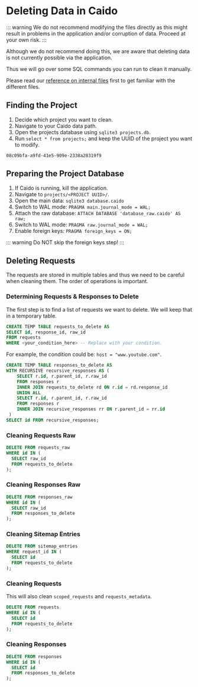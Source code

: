 # Deleting Data in Caido

::: warning
We do not recommend modifying the files directly as this might result in problems in the application and/or corruption of data. Proceed at your own risk.
:::

Although we do not recommend doing this, we are aware that deleting data is not currently possible via the application.

Thus we will go over some SQL commands you can run to clean it manually.

Please read our [reference on internal files](/reference/internal_files.md) first to get familiar with the different files.

## Finding the Project

1. Decide which project you want to clean.
2. Navigate to your Caido data path.
3. Open the projects database using `sqlite3 projects.db`.
4. Run `select * from projects;` and keep the UUID of the project you want to modify.

`08c09bfa-a9fd-41e5-909e-2338a28319f9`

## Preparing the Project Database

1. If Caido is running, kill the application.
2. Navigate to `projects/<PROJECT UUID>/`.
3. Open the main data: `sqlite3 database.caido`
4. Switch to WAL mode: `PRAGMA main.journal_mode = WAL;`
5. Attach the raw database: `ATTACH DATABASE 'database_raw.caido' AS raw;`
6. Switch to WAL mode: `PRAGMA raw.journal_mode = WAL;`
7. Enable foreign keys: `PRAGMA foreign_keys = ON;`

::: warning
Do NOT skip the foreign keys step!
:::

## Deleting Requests

The requests are stored in multiple tables and thus we need to be careful when cleaning them. The order of operations is important.

### Determining Requests & Responses to Delete

The first step is to find a list of requests we want to delete. We will keep that in a temporary table.

```sql
CREATE TEMP TABLE requests_to_delete AS
SELECT id, response_id, raw_id
FROM requests
WHERE <your_condition_here> -- Replace with your condition.
```

For example, the condition could be: `host = "www.youtube.com"`.

```sql
CREATE TEMP TABLE responses_to_delete AS
WITH RECURSIVE recursive_responses AS (
    SELECT r.id, r.parent_id, r.raw_id
    FROM responses r
    INNER JOIN requests_to_delete rd ON r.id = rd.response_id
    UNION ALL
    SELECT r.id, r.parent_id, r.raw_id
    FROM responses r
    INNER JOIN recursive_responses rr ON r.parent_id = rr.id
 )
SELECT id FROM recursive_responses;
```

### Cleaning Requests Raw

```sql
DELETE FROM requests_raw
WHERE id IN (
  SELECT raw_id
  FROM requests_to_delete
);
```

### Cleaning Responses Raw

```sql
DELETE FROM responses_raw
WHERE id IN (
  SELECT raw_id
  FROM responses_to_delete
);
```

### Cleaning Sitemap Entries

```sql
DELETE FROM sitemap_entries
WHERE request_id IN (
  SELECT id
  FROM requests_to_delete
);
```

### Cleaning Requests

This will also clean `scoped_requests` and `requests_metadata`.

```sql
DELETE FROM requests
WHERE id IN (
  SELECT id
  FROM requests_to_delete
);
```

### Cleaning Responses

```sql
DELETE FROM responses
WHERE id IN (
  SELECT id
  FROM responses_to_delete
);
```
